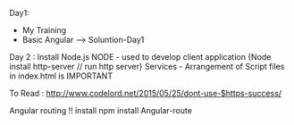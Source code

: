 Day1:
* My Training
* Basic Angular --> Soluntion-Day1 

Day 2 :
Install Node.js
NODE - used to develop client application {Node install http-server // run http server}
Services - Arrangement of Script files in index.html is IMPORTANT

To Read :
	http://www.codelord.net/2015/05/25/dont-use-$https-success/ 

Angular routing !! 
	install npm install Angular-route
